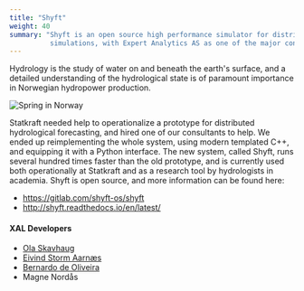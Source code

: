 ```yaml
---
title: "Shyft"
weight: 40
summary: "Shyft is an open source high performance simulator for distributed hydrological
          simulations, with Expert Analytics AS as one of the major contributors."
---
```


Hydrology is the study of water on and beneath the earth's surface, and a
detailed understanding of the hydrological state is of paramount importance in
Norwegian hydropower production.

![Spring in Norway](/img/hydrology.jpg)

Statkraft needed help to operationalize a prototype for distributed
hydrological forecasting, and hired one of our consultants to
help. We ended up reimplementing the whole system, using modern
templated C++, and equipping it with a Python interface. The new
system, called Shyft, runs several hundred times faster than the old
prototype, and is currently used both operationally at Statkraft and
as a research tool by hydrologists in academia.  Shyft is open
source, and more information can be found here:

 * https://gitlab.com/shyft-os/shyft
 * http://shyft.readthedocs.io/en/latest/

<h4>XAL Developers</h4>

 * <a href="{{<ref ola>}}">Ola Skavhaug</a>
 * <a href="{{<ref eivind>}}">Eivind Storm Aarnæs</a>
 * <a href="{{<ref bernardo>}}">Bernardo de Oliveira</a>
 * Magne Nordås
